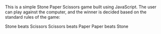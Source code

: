 This is a simple Stone Paper Scissors game built using JavaScript. The user can play against the computer, and the winner is decided based on the standard rules of the game:

Stone beats Scissors
Scissors beats Paper
Paper beats Stone
